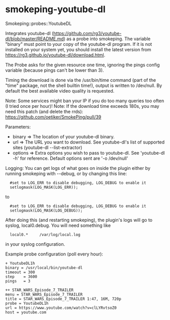 # smokeping-youtube-dl
Smokeping::probes::YoutubeDL

Integrates youtube-dl (https://github.com/rg3/youtube-dl/blob/master/README.md) as a probe into smokeping. The variable "binary" must
point to your copy of the youtube-dl program. If it is not installed on
your system yet, you should install the latest version from https://rg3.github.io/youtube-dl/download.html.

The Probe asks for the given resource one time, ignoring the pings config variable (because pings can't be lower than 3).

Timing the download is done via the /usr/bin/time command (part of the "time" package, not the shell builtin time!), output is written to /dev/null. 
By default the best available video quality is requested.

Note: Some services might ban your IP if you do too many queries too often (I tried once per hour)!
Note: If the download time exceeds 180s, you may need this patch (and delete the rrds): https://github.com/oetiker/SmokePing/pull/39

Parameters:
* binary => The location of your youtube-dl binary.
* url => The URL you want to download. See youtube-dl's list of supported sites (youtube-dl --list-extractor)
* options => Extra options you wish to pass to youtube-dl. See 'youtube-dl -h' for reference. Default options sent are '-o /dev/null'

Logging:
You can get logs of what goes on inside the plugin either by running smokeping with --debug, or by changing this line:
```
  #set to LOG_ERR to disable debugging, LOG_DEBUG to enable it
  setlogmask(LOG_MASK(LOG_ERR));
```
  
  to
  
```
  #set to LOG_ERR to disable debugging, LOG_DEBUG to enable it
  setlogmask(LOG_MASK(LOG_DEBUG));
```
  
After doing this (and restarting smokeping), the plugin's logs will go to syslog, local0.debug. You will need something like 
```
  local0.*     /var/log/local.log
```
in your syslog configuration.


Example probe configuration (poll every hour):
```
+ YoutubeDL1h
binary = /usr/local/bin/youtube-dl
timeout = 300
step    = 3600
pings   = 3

++ STAR_WARS_Episode_7_TRAILER
menu = STAR_WARS_Episode_7_TRAILER
title = STAR_WARS_Episode_7_TRAILER 1:47, 16M, 720p
probe = YoutubeDL1h
url = https://www.youtube.com/watch?v=clLYRvtsoZ0
host = youtube.com
```
